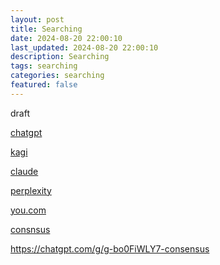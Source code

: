 ```yaml
---
layout: post
title: Searching 
date: 2024-08-20 22:00:10
last_updated: 2024-08-20 22:00:10
description: Searching
tags: searching
categories: searching
featured: false
---
```


draft

[chatgpt]:https://chatgpt.com/ "https://chatgpt.com/"
[chatgpt]

[kagi]:https://kagi.com/signin "https://kagi.com/signin"
[kagi]

[claude]: https://claude.ai/login?returnTo=%2F%3F "https://claude.ai/login?returnTo=%2F%3F"
[claude]

[perplexity]:https://www.perplexity.ai/ "https://www.perplexity.ai/"
[perplexity]

[you.com]:https://you.com/ "https://you.com/"
[you.com]

[consnsus]:https://consensus.app/ "https://consensus.app/"
[consnsus]

https://chatgpt.com/g/g-bo0FiWLY7-consensus







